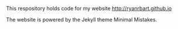 This respository holds code for my website http://ryanrbart.github.io

The website is powered by the Jekyll theme Minimal Mistakes.
